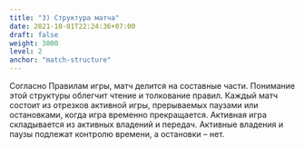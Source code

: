 ```yaml
---
title: "3) Структура матча"
date: 2021-10-01T22:24:36+07:00
draft: false
weight: 3000
level: 2
anchor: "match-structure"
---
```


Согласно Правилам игры, матч делится на составные части. Понимание этой структуры облегчит чтение и толкование правил. Каждый матч состоит из отрезков активной игры, прерываемых паузами или остановками, когда игра временно прекращается. Активная игра складывается из активных владений и передач. Активные владения и паузы подлежат контролю времени, а остановки – нет.